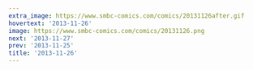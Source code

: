 ```yaml
---
extra_image: https://www.smbc-comics.com/comics/20131126after.gif
hovertext: '2013-11-26'
image: https://www.smbc-comics.com/comics/20131126.png
next: '2013-11-27'
prev: '2013-11-25'
title: '2013-11-26'
---
```

